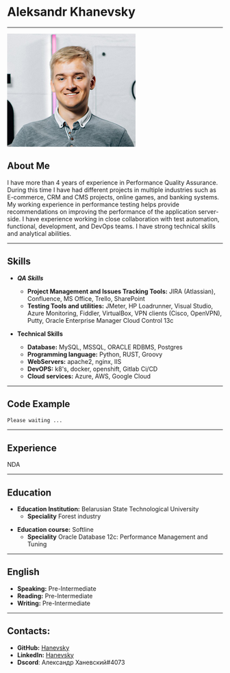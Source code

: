 # Aleksandr Khanevsky
___
![My photo](./photos/photo_portconf19_011.jpg "My photo")
## About Me
I have more than 4 years of experience in  Performance Quality Assurance. During this time I have had different projects in multiple industries such as  E-commerce, CRM  and CMS projects, online games, and banking systems. My working experience in performance testing helps provide recommendations on improving the performance of the application server-side. I have experience working in close collaboration with test automation, functional,  development, and DevOps teams.  I have strong technical skills and analytical abilities.
___
## Skills
 * ***QA Skills***
    + **Project Management and Issues Tracking Tools:** JIRA (Atlassian), Confluence, MS Office, Trello, SharePoint
    + **Testing Tools and utilities:** JMeter, HP Loadrunner, Visual Studio, Azure Monitoring, Fiddler, VirtualBox, VPN clients (Cisco, OpenVPN), Putty, Oracle Enterprise Manager Cloud Control 13c

* **Technical Skills**
  + **Database:** MySQL, MSSQL, ORACLE RDBMS, Postgres
  + **Programming language:** Python, RUST, Groovy
  + **WebServers:** apache2, nginx, IIS
  + **DevOPS:** k8's, docker, openshift, Gitlab Ci/CD
  + **Cloud services:** Azure, AWS, Google Cloud

___
## Code Example
```
Please waiting ...
```
___
## Experience
NDA
___
## Education
* **Education Institution:**	Belarusian State Technological University
  + **Speciality**	Forest industry
+ **Education course:** Softline
  + **Speciality**  Oracle Database 12c: Performance Management and Tuning
___
## English
* **Speaking:** Pre-Intermediate
* **Reading:** Pre-Intermediate
* **Writing:** Pre-Intermediate
___
## **Contacts:**
* **GitHub:** [Hanevsky](https://github.com/Hanevsky "GitHub link")
* **LinkedIn:** [Hanevsky](https://www.linkedin.com/in/%D0%B0%D0%BB%D0%B5%D0%BA%D1%81%D0%B0%D0%BD%D0%B4%D1%80-%D1%85%D0%B0%D0%BD%D0%B5%D0%B2%D1%81%D0%BA%D0%B8%D0%B9-184080168/ "LinkedIn Link")
* **Dscord**: Александр Ханевский#4073
